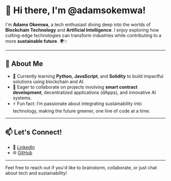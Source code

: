 # 👋 Hi there, I'm @adamsokemwa!

I'm **Adams Okemwa**, a tech enthusiast diving deep into the worlds of **Blockchain Technology** and **Artificial Intelligence**. I enjoy exploring how cutting-edge technologies can transform industries while contributing to a more **sustainable future**. 🌍✨

---

## 👀 About Me

- 🌱 Currently learning **Python**, **JavaScript**, and **Solidity** to build impactful solutions using blockchain and AI.
- 💞️ Eager to collaborate on projects involving **smart contract development**, decentralized applications (dApps), and innovative AI systems.
- ⚡ Fun fact: I’m passionate about integrating sustainability into technology, making the future greener, one line of code at a time.

---

## 📫 Let's Connect!

- 💼 [LinkedIn](https://linkedin.com/in/adamsnyambega)
- 🌐 [GitHub](https://github.com/adamsokemwa)

---

Feel free to reach out if you'd like to brainstorm, collaborate, or just chat about tech and sustainability!

<!---
adamsokemwa/adamsokemwa is a ✨ special ✨ repository because its `README.md` (this file) appears on your GitHub profile.
You can click the Preview link to take a look at your changes.
--->
